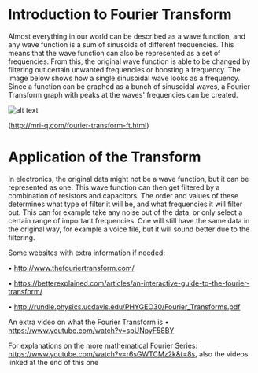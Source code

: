 # Introduction to Fourier Transform
Almost everything in our world can be described as a wave function, and any wave function is a sum of sinusoids of different frequencies. This means that the wave function can also be represented as a set of frequencies. From this, the original wave function is able to be changed by filtering out certain unwanted frequencies or boosting a frequency. The image below shows how a single sinusoidal wave looks as a frequency. Since a function can be graphed as a bunch of sinusoidal waves, a Fourier Transform graph with peaks at the waves' frequencies can be created.

 
![alt text](https://github.com/cpawley/HHG2-MSP-Physics/blob/Floris-Images/6.png)

(http://mri-q.com/fourier-transform-ft.html)

# Application of the Transform
In electronics, the original data might not be a wave function, but it can be represented as one. This wave function can then get filtered by a combination of resistors and capacitors. The order and values of these determines what type of filter it will be, and what frequencies it will filter out. This can for example take any noise out of the data, or only select a certain range of important frequencies. One will still have the same data in the original way, for example a voice file, but it will sound better due to the filtering. 


Some websites with extra information if needed:

•	http://www.thefouriertransform.com/ 

•	https://betterexplained.com/articles/an-interactive-guide-to-the-fourier-transform/ 

•	http://rundle.physics.ucdavis.edu/PHYGEO30/Fourier_Transforms.pdf 

An extra video on what the Fourier Transform is
•	https://www.youtube.com/watch?v=spUNpyF58BY 

For explanations on the more mathematical Fourier Series:
https://www.youtube.com/watch?v=r6sGWTCMz2k&t=8s, also the videos linked at the end of this one 


